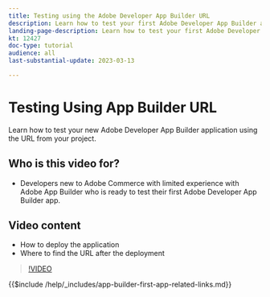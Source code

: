 ```yaml
---
title: Testing using the Adobe Developer App Builder URL
description: Learn how to test your first Adobe Developer App Builder app from the provided App Builder URL for your project.
landing-page-description: Learn how to test your first Adobe Developer App Builder app from the provided URL from your project.
kt: 12427
doc-type: tutorial
audience: all
last-substantial-update: 2023-03-13

---
```


# Testing Using App Builder URL

Learn how to test your new Adobe Developer App Builder application using the URL from your project.

## Who is this video for?

* Developers new to Adobe Commerce with limited experience with Adobe App Builder who is ready to test their first Adobe Developer App Builder app.

## Video content

* How to deploy the application
* Where to find the URL after the deployment

>[!VIDEO](https://video.tv.adobe.com/v/3416664)

{{$include /help/_includes/app-builder-first-app-related-links.md}}
